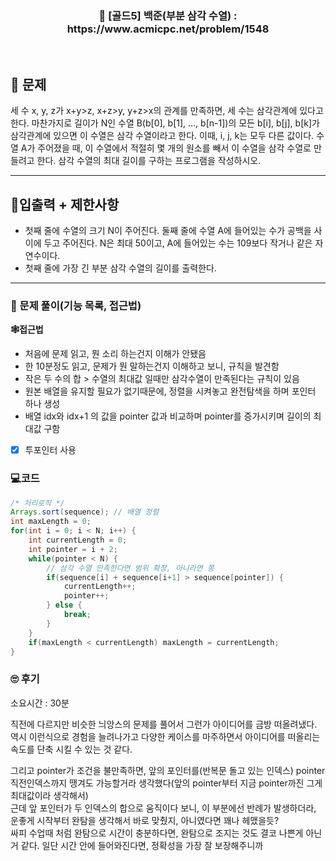 <h3 align="center"> 
    📢  [골드5] 백준(부분 삼각 수열) : https://www.acmicpc.net/problem/1548
</h3>

<br>

## 🚀 문제

세 수 x, y, z가 x+y>z, x+z>y, y+z>x의 관계를 만족하면, 세 수는 삼각관계에 있다고 한다.
마찬가지로 길이가 N인 수열 B(b[0], b[1], ..., b[n-1])의 모든 b[i], b[j], b[k]가 삼각관계에 있으면 이 수열은 삼각 수열이라고 한다. 이때, i, j, k는 모두 다른 값이다.
수열 A가 주어졌을 때, 이 수열에서 적절히 몇 개의 원소를 빼서 이 수열을 삼각 수열로 만들려고 한다. 삼각 수열의 최대 길이를 구하는 프로그램을 작성하시오.

---

## 🚦입출력 + 제한사항

- 첫째 줄에 수열의 크기 N이 주어진다. 둘째 줄에 수열 A에 들어있는 수가 공백을 사이에 두고 주어진다. N은 최대 50이고, A에 들어있는 수는 109보다 작거나 같은 자연수이다.
- 첫째 줄에 가장 긴 부분 삼각 수열의 길이를 출력한다.

---

### 📜 문제 풀이(기능 목록, 접근법)
**🕸접근법**
- 처음에 문제 읽고, 뭔 소리 하는건지 이해가 안됐음
- 한 10분정도 읽고, 문제가 뭔 말하는건지 이해하고 보니, 규칙을 발견함
- 작은 두 수의 합 > 수열의 최대값 일때만 삼각수열이 만족된다는 규칙이 있음
- 원본 배열을 유지할 필요가 없기때문에, 정렬을 시켜놓고 완전탐색을 하며 포인터 하나 생성
- 배열 idx와 idx+1 의 값을 pointer 값과 비교하며 pointer를 증가시키며 길이의 최대값 구함

- [x] 투포인터 사용

### 💻코드

```java
/* 처리로직 */
Arrays.sort(sequence); // 배열 정렬
int maxLength = 0;
for(int i = 0; i < N; i++) {
	int currentLength = 0;
	int pointer = i + 2;
	while(pointer < N) {
		// 삼각 수열 만족한다면 범위 확장, 아니라면 쫑
		if(sequence[i] + sequence[i+1] > sequence[pointer]) {
			currentLength++;
			pointer++;
		} else {
			break;
		}
	}
	if(maxLength < currentLength) maxLength = currentLength;
}
```

### 🙄 후기
소요시간 : 30분  <br>

직전에 다르지만 비슷한 늬앙스의 문제를 풀어서 그런가 아이디어를 금방 떠올려냈다. <br>
역시 이런식으로 경험을 늘려나가고 다양한 케이스를 마주하면서 아이디어를 떠올리는 속도를 단축 시킬 수 있는 것 같다. <br>

그리고 pointer가 조건을 불만족하면, 앞의 포인터를(반복문 돌고 있는 인덱스) pointer 직전인덱스까지 땡겨도 가능할거라 생각했다(앞의 pointer부터 지금 pointer까진 그게 최대값이라 생각해서) <br>
근데 앞 포인터가 두 인덱스의 합으로 움직이다 보니, 이 부분에선 반례가 발생하더라, 운좋게 시작부터 완탐을 생각해서 바로 맞췄지, 아니였다면 꽤나 헤맸을듯? <br>
싸피 수업때 처럼 완탐으로 시간이 충분하다면, 완탐으로 조지는 것도 결코 나쁜게 아닌거 같다. 일단 시간 안에 들어와진다면, 정확성을 가장 잘 보장해주니까